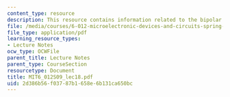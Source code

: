 ```yaml
---
content_type: resource
description: This resource contains information related to the bipolar junction transistor.
file: /media/courses/6-012-microelectronic-devices-and-circuits-spring-2009/2d386b56f03787b1658e6b131ca650bc_MIT6_012S09_lec18.pdf
file_type: application/pdf
learning_resource_types:
- Lecture Notes
ocw_type: OCWFile
parent_title: Lecture Notes
parent_type: CourseSection
resourcetype: Document
title: MIT6_012S09_lec18.pdf
uid: 2d386b56-f037-87b1-658e-6b131ca650bc
---
```

